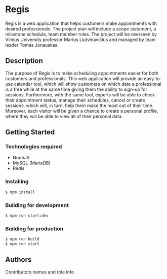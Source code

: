 Regis
=============

Regis is a web application that helps customers make appointments with
desired professionals. The project plan will include a scope statement,
a milestone schedule, team member roles. The project will be overseen by
Vilnius University professor Marius Liutvinavičius and managed by team
leader Tomas Jonauskas.

Description
-----------

The purpose of Regis is to make scheduling appointments easier for both
customers and professionals. This web application will provide an
easy-to-use calendar tool, which will show customers on which date a
professional is a free while at the same time giving them the ability to
sign-up for sessions. Furthermore, with the same tool, experts will be
able to check their appointment status, manage their schedules, cancel
or create sessions, which will, in turn, help them make the most out of
their time. Moreover, each visitor will be given a chance to create a
personal profile, where they will be able to view all of their personal
data.

Getting Started
---------------

### Technologies required

- NodeJS
- MySQL (MariaDB)
- Redis

### Installing

```bash
$ npm install
```

### Building for development

```bash
$ npm run start:dev
```

### Building for production

```bash
$ npm run build
$ npm run start
```

Authors
-------

Contributors names and role info

<!-- | Name                                                           | Roles                            |
|----------------------------------------------------------------|----------------------------------|
| [Tomas Jonauskas](https://github.com/tomasjon1)                | Team Lead, Back-end              |
| [Almantas Kukalevskij](https://github.com/AlmantasKukalevskij) | Back-end, documentation, testing |
| Ugnė Meškuotytė                                                | Documentation, design            |
| [Nojus Burdaitis](https://github.com/Nojus15)                  | Front-end                        |
| [Martynas Skrebė](https://github.com/martynaskre)              | Back-end, Front-end, deployment  | -->
